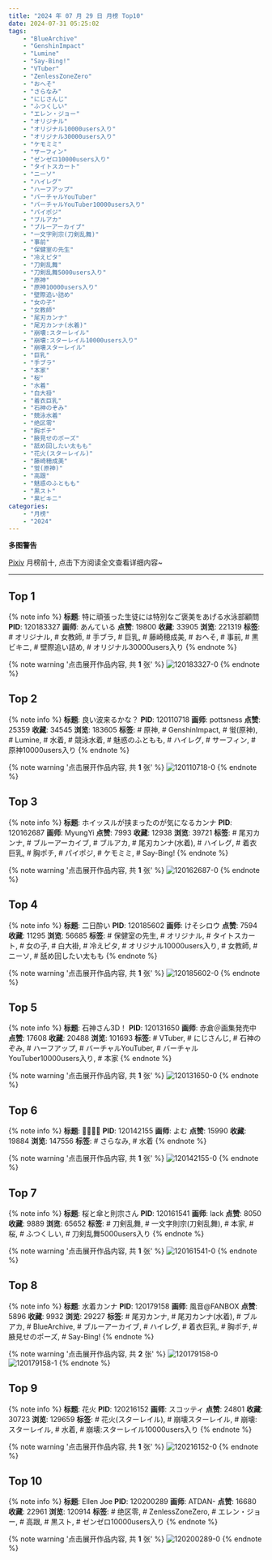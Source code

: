 ```yaml
---
title: "2024 年 07 月 29 日 月榜 Top10"
date: 2024-07-31 05:25:02
tags:
    - "BlueArchive"
    - "GenshinImpact"
    - "Lumine"
    - "Say-Bing!"
    - "VTuber"
    - "ZenlessZoneZero"
    - "おへそ"
    - "さらなみ"
    - "にじさんじ"
    - "ふつくしい"
    - "エレン・ジョー"
    - "オリジナル"
    - "オリジナル10000users入り"
    - "オリジナル30000users入り"
    - "ケモミミ"
    - "サーフィン"
    - "ゼンゼロ10000users入り"
    - "タイトスカート"
    - "ニーソ"
    - "ハイレグ"
    - "ハーフアップ"
    - "バーチャルYouTuber"
    - "バーチャルYouTuber10000users入り"
    - "パイポジ"
    - "ブルアカ"
    - "ブルーアーカイブ"
    - "一文字則宗(刀剣乱舞)"
    - "事前"
    - "保健室の先生"
    - "冷えピタ"
    - "刀剣乱舞"
    - "刀剣乱舞5000users入り"
    - "原神"
    - "原神10000users入り"
    - "壁際追い詰め"
    - "女の子"
    - "女教師"
    - "尾刃カンナ"
    - "尾刃カンナ(水着)"
    - "崩壊:スターレイル"
    - "崩壊:スターレイル10000users入り"
    - "崩壊スターレイル"
    - "巨乳"
    - "手ブラ"
    - "本家"
    - "桜"
    - "水着"
    - "白大褂"
    - "着衣巨乳"
    - "石神のぞみ"
    - "競泳水着"
    - "绝区零"
    - "胸ポチ"
    - "腋見せのポーズ"
    - "舐め回したい太もも"
    - "花火(スターレイル)"
    - "藤崎穂成美"
    - "蛍(原神)"
    - "高跟"
    - "魅惑のふともも"
    - "黒スト"
    - "黒ビキニ"
categories:
    - "月榜"
    - "2024"
---
```


<i class="fa fa-triangle-exclamation"></i>**多图警告**<i class="fa fa-triangle-exclamation"></i>

[Pixiv](https://www.pixiv.net/) 月榜前十, 点击下方阅读全文查看详细内容~

<!-- more -->

---

## Top 1

{% note info %}
**标题**: 特に頑張った生徒には特別なご褒美をあげる水泳部顧問
**PID**: 120183327 **画师**: あんている
**点赞**: 19800 **收藏**: 33905 **浏览**: 221319
**标签**: # オリジナル, # 女教師, # 手ブラ, # 巨乳, # 藤崎穂成美, # おへそ, # 事前, # 黒ビキニ, # 壁際追い詰め, # オリジナル30000users入り
{% endnote %}

{% note warning '点击展开作品内容, 共 **1** 张' %}
![120183327-0](https://i.pixiv.re/img-original/img/2024/07/02/21/25/21/120183327_p0.jpg)
{% endnote %}

## Top 2

{% note info %}
**标题**: 良い波来るかな？
**PID**: 120110718 **画师**: pottsness
**点赞**: 25359 **收藏**: 34545 **浏览**: 183605
**标签**: # 原神, # GenshinImpact, # 蛍(原神), # Lumine, # 水着, # 競泳水着, # 魅惑のふともも, # ハイレグ, # サーフィン, # 原神10000users入り
{% endnote %}

{% note warning '点击展开作品内容, 共 **1** 张' %}
![120110718-0](https://i.pixiv.re/img-original/img/2024/06/30/14/00/01/120110718_p0.jpg)
{% endnote %}

## Top 3

{% note info %}
**标题**: ホイッスルが挟まったのが気になるカンナ
**PID**: 120162687 **画师**: MyungYi
**点赞**: 7993 **收藏**: 12938 **浏览**: 39721
**标签**: # 尾刃カンナ, # ブルーアーカイブ, # ブルアカ, # 尾刃カンナ(水着), # ハイレグ, # 着衣巨乳, # 胸ポチ, # パイポジ, # ケモミミ, # Say-Bing!
{% endnote %}

{% note warning '点击展开作品内容, 共 **1** 张' %}
![120162687-0](https://i.pixiv.re/img-original/img/2024/07/02/00/27/37/120162687_p0.jpg)
{% endnote %}

## Top 4

{% note info %}
**标题**: 二日酔い
**PID**: 120185602 **画师**: けそシロウ
**点赞**: 7594 **收藏**: 11295 **浏览**: 56685
**标签**: # 保健室の先生, # オリジナル, # タイトスカート, # 女の子, # 白大褂, # 冷えピタ, # オリジナル10000users入り, # 女教師, # ニーソ, # 舐め回したい太もも
{% endnote %}

{% note warning '点击展开作品内容, 共 **1** 张' %}
![120185602-0](https://i.pixiv.re/img-original/img/2024/07/02/22/32/14/120185602_p0.jpg)
{% endnote %}

## Top 5

{% note info %}
**标题**: 石神さん3D！
**PID**: 120131650 **画师**: 赤倉＠画集発売中
**点赞**: 17608 **收藏**: 20488 **浏览**: 101693
**标签**: # VTuber, # にじさんじ, # 石神のぞみ, # ハーフアップ, # バーチャルYouTuber, # バーチャルYouTuber10000users入り, # 本家
{% endnote %}

{% note warning '点击展开作品内容, 共 **1** 张' %}
![120131650-0](https://i.pixiv.re/img-original/img/2024/07/01/00/00/57/120131650_p0.png)
{% endnote %}

## Top 6

{% note info %}
**标题**: 👙👙👙👙
**PID**: 120142155 **画师**: よむ
**点赞**: 15990 **收藏**: 19884 **浏览**: 147556
**标签**: # さらなみ, # 水着
{% endnote %}

{% note warning '点击展开作品内容, 共 **1** 张' %}
![120142155-0](https://i.pixiv.re/img-original/img/2024/07/01/10/24/14/120142155_p0.png)
{% endnote %}

## Top 7

{% note info %}
**标题**: 桜と傘と則宗さん
**PID**: 120161541 **画师**: lack
**点赞**: 8050 **收藏**: 9889 **浏览**: 65652
**标签**: # 刀剣乱舞, # 一文字則宗(刀剣乱舞), # 本家, # 桜, # ふつくしい, # 刀剣乱舞5000users入り
{% endnote %}

{% note warning '点击展开作品内容, 共 **1** 张' %}
![120161541-0](https://i.pixiv.re/img-original/img/2024/07/02/00/00/50/120161541_p0.png)
{% endnote %}

## Top 8

{% note info %}
**标题**: 水着カンナ
**PID**: 120179158 **画师**: 風音@FANBOX
**点赞**: 5896 **收藏**: 9932 **浏览**: 29227
**标签**: # 尾刃カンナ, # 尾刃カンナ(水着), # ブルアカ, # BlueArchive, # ブルーアーカイブ, # ハイレグ, # 着衣巨乳, # 胸ポチ, # 腋見せのポーズ, # Say-Bing!
{% endnote %}

{% note warning '点击展开作品内容, 共 **2** 张' %}
![120179158-0](https://i.pixiv.re/img-original/img/2024/07/02/19/00/07/120179158_p0.jpg)
![120179158-1](https://i.pixiv.re/img-original/img/2024/07/02/19/00/07/120179158_p1.jpg)
{% endnote %}

## Top 9

{% note info %}
**标题**: 花火
**PID**: 120216152 **画师**: スコッティ
**点赞**: 24801 **收藏**: 30723 **浏览**: 129659
**标签**: # 花火(スターレイル), # 崩壊スターレイル, # 崩壊:スターレイル, # 水着, # 崩壊:スターレイル10000users入り
{% endnote %}

{% note warning '点击展开作品内容, 共 **1** 张' %}
![120216152-0](https://i.pixiv.re/img-original/img/2024/07/04/00/00/25/120216152_p0.jpg)
{% endnote %}

## Top 10

{% note info %}
**标题**: Ellen Joe
**PID**: 120200289 **画师**: ATDAN-
**点赞**: 16680 **收藏**: 22961 **浏览**: 120914
**标签**: # 绝区零, # ZenlessZoneZero, # エレン・ジョー, # 高跟, # 黒スト, # ゼンゼロ10000users入り
{% endnote %}

{% note warning '点击展开作品内容, 共 **1** 张' %}
![120200289-0](https://i.pixiv.re/img-original/img/2024/07/03/13/13/17/120200289_p0.png)
{% endnote %}
